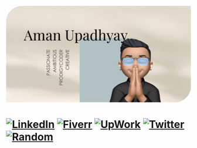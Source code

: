 ![Banner](dist/banner.png)

[![LinkedIn](
    https://img.shields.io/badge/LinkedIn-000000?style=for-the-badge&logo=linkedin&logoColor=white
)](https://www.linkedin.com/in/amanxupadhyay/)
[![Fiverr](
    https://img.shields.io/badge/Fiverr-000000?style=for-the-badge&logo=fiverr&logoColor=
)](https://www.fiverr.com/badshahaman)
[![UpWork](
    https://img.shields.io/badge/UpWork-000000?style=for-the-badge&logo=upwork&logoColor=white
)](https://www.fiverr.com/badshahaman)
[![Twitter](
    https://img.shields.io/badge/Twitter-000000?style=for-the-badge&logo=twitter&logoColor=
)](https://twitter.com/AmanxUpadhyay)
[![Random](
    https://img.shields.io/badge/Random-000000?style=for-the-badge&logo=about.me&logoColor=white
)](https://www.fiverr.com/badshahaman)
=